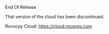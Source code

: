 End Of Release

That version of the cloud has been discontinued.


Rococpy Cloud: https://cloud.rococpy.com
